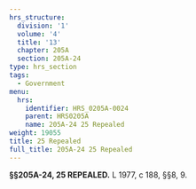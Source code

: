 ```yaml
---
hrs_structure:
  division: '1'
  volume: '4'
  title: '13'
  chapter: 205A
  section: 205A-24
type: hrs_section
tags:
  - Government
menu:
  hrs:
    identifier: HRS_0205A-0024
    parent: HRS0205A
    name: 205A-24 25 Repealed
weight: 19055
title: 25 Repealed
full_title: 205A-24 25 Repealed
---
```

**§§205A-24, 25 REPEALED.** L 1977, c 188, §§8, 9.